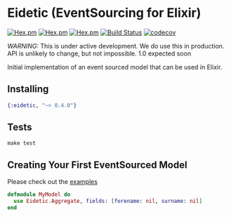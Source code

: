 # Eidetic (EventSourcing for Elixir)

[![Hex.pm](https://img.shields.io/hexpm/v/eidetic.svg)](https://hex.pm/packages/eidetic)
[![Hex.pm](https://img.shields.io/hexpm/l/eidetic.svg)](https://hex.pm/packages/eidetic)
[![Hex.pm](https://img.shields.io/hexpm/dw/eidetic.svg)](https://hex.pm/packages/eidetic)
[![Build Status](https://travis-ci.org/GT8Online/eidetic-elixir.svg?branch=master)](https://travis-ci.org/GT8Online/eidetic-elixir)
[![codecov](https://codecov.io/gh/GT8Online/eidetic-elixir/branch/master/graph/badge.svg)](https://codecov.io/gh/GT8Online/eidetic-elixir)

*WARNING:* This is under active development. We do use this in production. API is unlikely to change, but not impossible. 1.0 expected soon

Initial implementation of an event sourced model that can be used in Elixir.

## Installing

```elixir
{:eidetic, "~> 0.4.0"}
```

## Tests

```shell
make test
```

## Creating Your First EventSourced Model

Please check out the [examples](/examples)

```elixir
defmodule MyModel do
  use Eidetic.Aggregate, fields: [forename: nil, surname: nil]
end
```
